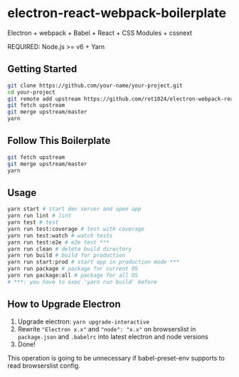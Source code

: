 # electron-react-webpack-boilerplate

Electron + webpack + Babel + React + CSS Modules + cssnext

REQUIRED: Node.js >= v6 + Yarn

## Getting Started

```sh
git clone https://github.com/your-name/your-project.git
cd your-project
git remote add upstream https://github.com/rot1024/electron-webpack-react-boilerplate.git
git fetch upstream
git merge upstream/master
yarn
```

## Follow This Boilerplate

```sh
git fetch upstream
git merge upstream/master
yarn
```

## Usage

```sh
yarn start # start dev server and open app
yarn run lint # lint
yarn test # test
yarn run test:coverage # test with coverage
yarn run test:watch # watch tests
yarn run test:e2e # e2e test ***
yarn run clean # delete build directory
yarn run build # build for production
yarn run start:prod # start app in production mode ***
yarn run package # package for current OS
yarn run package:all # package for all OS
# ***: you have to exec 'yarn run build' before
```

## How to Upgrade Electron

1. Upgrade electron: `yarn upgrade-interactive`
2. Rewrite `"Electron x.x"` and `"node": "x.x"` on browserslist in `package.json` and `.babelrc` into latest electron and node versions
3. Done!

This operation is going to be unnecessary if babel-preset-env supports to read browserslist config.
